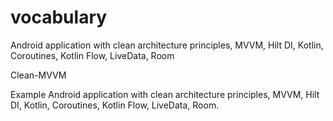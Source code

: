 # vocabulary
Android application with clean architecture principles, MVVM, Hilt DI, Kotlin, Coroutines, Kotlin Flow, LiveData, Room

Clean-MVVM

Example Android application with clean architecture principles, MVVM, Hilt DI, Kotlin, Coroutines, Kotlin Flow, LiveData, Room.
